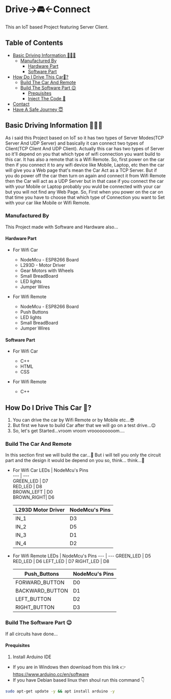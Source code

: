 # Drive->🚘<-Connect
This an IoT based Project featuring Server Client. 

## Table of Contents
* [Basic Driving Information 👮🏽‍♂️](#about-project)
  * [Manufactured By](#built-with)
    * [Hardware Part](#hardware-part)
    * [Software Part](#software-part)
* [How Do I Drive This Car🤔?](#getting-started)
  * [Build The Car And Remote](#installation)
  * [Build The Software Part 😉](#code_upload)
    * [Prequisites](3prequisites)
    * [Inject The Code 💉](#code-software)
* [Contact](#contact)
* [Have A Safe Journey 😇](#wishes)

## Basic Driving Information 👮🏽‍♂️
As i said this Project based on IoT so it has two types of Server Modes(TCP Server And UDP Server) and basically it can connect two types of Client(TCP Client And UDP Client).
Actually this car has two types of Server so it'll depend on you that which type of wifi connection you want build to this car. It has also a remote that is a Wifi Remote.
So, first power on the car then if you connect it to any wifi device like Mobile, Laptop, etc then the car will give you a Web page that's mean the Car Act as a TCP Server.
But if you do power off the car then turn on again and connect it from Wifi Remote then the Car will act as a UDP Server but in that case if you connect the car with your Mobile or Laptop probably you wuld be connected with your car but you will not find any Web Page. So, First when you power on the car on that time you have to choose that which type of Connection you want to Set with your car like Mobile or Wifi Remote.

### Manufactured By
This Project made with Software and Hardware also...

#### Hardware Part
* For Wifi Car
  * NodeMcu - ESP8266 Board
  * L293D - Motor Driver
  * Gear Motors with Wheels
  * Small BreadBoard
  * LED lights
  * Jumper Wires
   
* For Wifi Remote
  * NodeMcu - ESP8266 Board
  * Push Buttons
  * LED lights
  * Small BreadBoard
  * Jumper Wires

#### Software Part
* For Wifi Car
  * C++
  * HTML
  * CSS

* For Wifi Remote
  * C++

## How Do I Drive This Car 🤔?
1. You can drive the car by Wifi Remote or by Mobile etc...😎
2. But first we have to build Car after that we will go on a test drive...😉
3. So, let's get Started...vroom vroom vrooooooooom....

### Build The Car And Remote
In this section first we will build the car...🤩 
But i will tell you only the circuit part and the design it would be depend on you so, think... think...🤔
* For Wifi Car
  LEDs       | NodeMcu's Pins      
  ---        |      ---                 
  GREEN_LED  |  D7                       
  RED_LED    |  D8                       
  BROWN_LEFT |  D0                       
  BROWN_RIGHT|  D6                       


  L293D Motor Driver | NodeMcu's Pins
  ---                | ---
  IN_1               | D3
  IN_2               | D5
  IN_3               | D1
  IN_4               | D2

* For Wifi Remote
  LEDs      | NodeMcu's Pins
  ---       | ---
  GREEN_LED | D5
  RED_LED   | D6
  LEFT_LED  | D7
  RIGHT_LED | D8


  Push_Buttons    | NodeMcu's Pins
  ---             | ---
  FORWARD_BUTTON  | D0
  BACKWARD_BUTTON | D1
  LEFT_BUTTON     | D2
  RIGHT_BUTTON    | D3


### Build The Software Part 😉
If all circuits have done...

#### Prequisites
1. Install Arduino IDE 
* If you are in Windows then download from this link 👉 https://www.arduino.cc/en/software
* If you have Debian based linux then shoul run this command 👇
```sh
sudo apt-get update -y && apt install arduino -y
``` 

  
